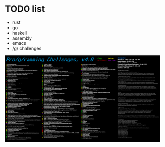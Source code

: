 # TODO list
* rust
* go
* haskell
* assembly
* emacs
* /g/ challenges

![](https://raw.githubusercontent.com/4rt3xp0/todo/main/challenges.png)
